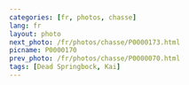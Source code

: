 ```yaml
---
categories: [fr, photos, chasse]
lang: fr
layout: photo
next_photo: /fr/photos/chasse/P0000173.html
picname: P0000170
prev_photo: /fr/photos/chasse/P0000070.html
tags: [Dead Springbock, Kai]
---
```

